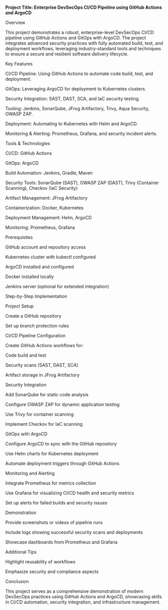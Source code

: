 **Project Title: Enterprise DevSecOps CI/CD Pipeline using GitHub Actions and ArgoCD**

Overview

This project demonstrates a robust, enterprise-level DevSecOps CI/CD pipeline using GitHub Actions and GitOps with ArgoCD. The project integrates advanced security practices with fully automated build, test, and deployment workflows, leveraging industry-standard tools and techniques to ensure a secure and resilient software delivery lifecycle.

Key Features

CI/CD Pipeline: Using GitHub Actions to automate code build, test, and deployment.

GitOps: Leveraging ArgoCD for deployment to Kubernetes clusters.

Security Integration: SAST, DAST, SCA, and IaC security testing.

Tooling: Jenkins, SonarQube, JFrog Artifactory, Trivy, Aqua Security, OWASP ZAP.

Deployment: Automating to Kubernetes with Helm and ArgoCD.

Monitoring & Alerting: Prometheus, Grafana, and security incident alerts.

Tools & Technologies

CI/CD: GitHub Actions

GitOps: ArgoCD

Build Automation: Jenkins, Gradle, Maven

Security Tools: SonarQube (SAST), OWASP ZAP (DAST), Trivy (Container Scanning), Checkov (IaC Security)

Artifact Management: JFrog Artifactory

Containerization: Docker, Kubernetes

Deployment Management: Helm, ArgoCD

Monitoring: Prometheus, Grafana

Prerequisites

GitHub account and repository access

Kubernetes cluster with kubectl configured

ArgoCD installed and configured

Docker installed locally

Jenkins server (optional for extended integration)

Step-by-Step Implementation

Project Setup

Create a GitHub repository

Set up branch protection rules

CI/CD Pipeline Configuration

Create GitHub Actions workflows for:

Code build and test

Security scans (SAST, DAST, SCA)

Artifact storage in JFrog Artifactory

Security Integration

Add SonarQube for static code analysis

Configure OWASP ZAP for dynamic application testing

Use Trivy for container scanning

Implement Checkov for IaC scanning

GitOps with ArgoCD

Configure ArgoCD to sync with the GitHub repository

Use Helm charts for Kubernetes deployment

Automate deployment triggers through GitHub Actions

Monitoring and Alerting

Integrate Prometheus for metrics collection

Use Grafana for visualizing CI/CD health and security metrics

Set up alerts for failed builds and security issues

Demonstration

Provide screenshots or videos of pipeline runs

Include logs showing successful security scans and deployments

Showcase dashboards from Prometheus and Grafana

Additional Tips

Highlight reusability of workflows

Emphasize security and compliance aspects

Conclusion

This project serves as a comprehensive demonstration of modern DevSecOps practices using GitHub Actions and ArgoCD, showcasing skills in CI/CD automation, security integration, and infrastructure management.

